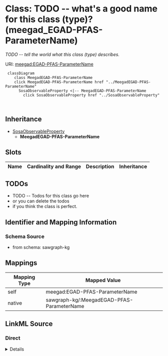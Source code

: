 

# Class: TODO -- what's a good name for this class (type)? (meegad_EGAD-PFAS-ParameterName)


_TODO -- tell the world what this class (type) describes._





URI: [meegad:EGAD-PFAS-ParameterName](http://sawgraph.spatialai.org/v1/me-egad#EGAD-PFAS-ParameterName)






```mermaid
 classDiagram
    class MeegadEGAD-PFAS-ParameterName
    click MeegadEGAD-PFAS-ParameterName href "../MeegadEGAD-PFAS-ParameterName"
      SosaObservableProperty <|-- MeegadEGAD-PFAS-ParameterName
        click SosaObservableProperty href "../SosaObservableProperty"
      
      
```





## Inheritance
* [SosaObservableProperty](../classes/SosaObservableProperty.md)
    * **MeegadEGAD-PFAS-ParameterName**



## Slots

| Name | Cardinality and Range | Description | Inheritance |
| ---  | --- | --- | --- |









## TODOs

* TODO -- Todos for this class go here
* or you can delete the todos
* if you think the class is perfect.

## Identifier and Mapping Information







### Schema Source


* from schema: sawgraph-kg




## Mappings

| Mapping Type | Mapped Value |
| ---  | ---  |
| self | meegad:EGAD-PFAS-ParameterName |
| native | sawgraph-kg/:MeegadEGAD-PFAS-ParameterName |







## LinkML Source

<!-- TODO: investigate https://stackoverflow.com/questions/37606292/how-to-create-tabbed-code-blocks-in-mkdocs-or-sphinx -->

### Direct

<details>
```yaml
name: meegad_EGAD-PFAS-ParameterName
description: TODO -- tell the world what this class (type) describes.
title: TODO -- what's a good name for this class (type)?
todos:
- TODO -- Todos for this class go here
- or you can delete the todos
- if you think the class is perfect.
notes:
- Class with 93 occurences.
from_schema: sawgraph-kg
is_a: sosa_ObservableProperty
class_uri: meegad:EGAD-PFAS-ParameterName

```
</details>

### Induced

<details>
```yaml
name: meegad_EGAD-PFAS-ParameterName
description: TODO -- tell the world what this class (type) describes.
title: TODO -- what's a good name for this class (type)?
todos:
- TODO -- Todos for this class go here
- or you can delete the todos
- if you think the class is perfect.
notes:
- Class with 93 occurences.
from_schema: sawgraph-kg
is_a: sosa_ObservableProperty
class_uri: meegad:EGAD-PFAS-ParameterName

```
</details>